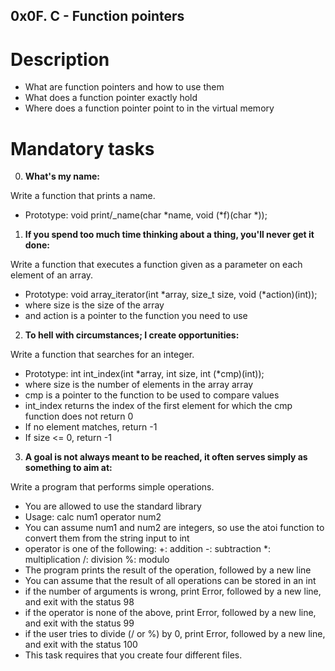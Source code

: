 ## 0x0F. C - Function pointers

# Description

* What are function pointers and how to use them
* What does a function pointer exactly hold
* Where does a function pointer point to in the virtual memory

# Mandatory tasks

0. **What's my name:**

Write a function that prints a name.

- Prototype: void print/_name(char *name, void (*f)(char *));

1. **If you spend too much time thinking about a thing, you'll never get it done:**

Write a function that executes a function given as a parameter on each element of an array.

- Prototype: void array_iterator(int *array, size_t size, void (*action)(int));
- where size is the size of the array
- and action is a pointer to the function you need to use

2. **To hell with circumstances; I create opportunities:**

Write a function that searches for an integer.

- Prototype: int int_index(int *array, int size, int (*cmp)(int));
- where size is the number of elements in the array array
-  cmp is a pointer to the function to be used to compare values
- int_index returns the index of the first element for which the cmp function does not return 0
- If no element matches, return -1
- If size <= 0, return -1

3. **A goal is not always meant to be reached, it often serves simply as something to aim at:**

Write a program that performs simple operations.

- You are allowed to use the standard library
- Usage: calc num1 operator num2
- You can assume num1 and num2 are integers, so use the atoi function to convert them from the string input to int
- operator is one of the following:
            +: addition
            -: subtraction
            *: multiplication
            /: division
            %: modulo
- The program prints the result of the operation, followed by a new line
- You can assume that the result of all operations can be stored in an int
- if the number of arguments is wrong, print Error, followed by a new line, and exit with the status 98
- if the operator is none of the above, print Error, followed by a new line, and exit with the status 99
- if the user tries to divide (/ or %) by 0, print Error, followed by a new line, and exit with the status 100
- This task requires that you create four different files.

